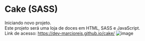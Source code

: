 # Cake (SASS)
Iniciando novo projeto.<br>
Este projeto será uma loja de doces em HTML, SASS e JavaScript.<br>
Link de acesso: https://dev-marcioreis.github.io/cake/
![image](https://user-images.githubusercontent.com/122680054/224761165-0e98046d-c6eb-4e2e-8dfd-bbc3dda1d43e.png)


